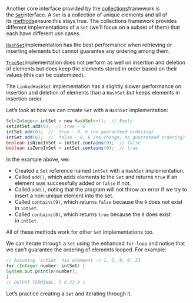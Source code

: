Another core interface provided by the [collections](https://www.codecademy.com/resources/docs/java/collections)framework is the [`Set`](https://www.codecademy.com/resources/docs/java/set?page_ref=catalog)interface. A `Set` is a collection of unique elements and all of its [methods](https://www.codecademy.com/resources/docs/java/methods)ensure this stays true. The collections framework provides different implementations of a `Set` (we’ll focus on a subset of them) that each have different use cases.

[`HashSet`](https://www.codecademy.com/resources/docs/java/hashset?page_ref=catalog)implementation has the best performance when retrieving or inserting elements but cannot guarantee any ordering among them.

[`TreeSet`](https://www.codecademy.com/resources/docs/java/set/treeset)implementation does not perform as well on insertion and deletion of elements but does keep the elements stored in order based on their values (this can be customized).

The `LinkedHashSet` implementation has a slightly slower performance on insertion and deletion of elements than a `HashSet` but keeps elements in insertion order.

Let’s look at how we can create `Set` with a `HashSet` implementation:

``` java
Set<Integer> intSet = new HashSet<>();  // Empty
setintSet.add(6);  // true - 6
intSet.add(0);  //  true - 0, 6 (no guaranteed ordering)
intSet.add(6);  //  false - 0, 6 (no change, no guaranteed ordering)
boolean isNineInSet = intSet.contains(9);  // false
boolean isZeroInSet = intSet.contains(0);  // true
```

In the example above, we:

- Created a `Set` reference named `intSet` with a `HashSet` implementation.
- Called `add()`, which adds elements to the `Set` and returns `true` if an element was successfully added or `false` if not.
- Called `add()`, noting that the program will not throw an error if we try to insert a non-unique element into the set.
- Called `contains(9)`, which returns `false` because the `9` does not exist in `intSet`.
- Called `contains(0)`, which returns `true` because the `0` does exist in `intSet`.

All of these methods work for other `Set` implementations too.

We can iterate through a `Set` using the enhanced `for-loop` and notice that we can’t guarantee the ordering of elements looped. For example:

``` java
// Assuming `intSet` has elements -> 1, 5, 9, 0, 23
for (Integer number: intSet) { 
System.out.println(number);
}
// OUTPUT TERMINAL: 5 0 23 9 1
```

Let’s practice creating a `Set` and iterating through it.